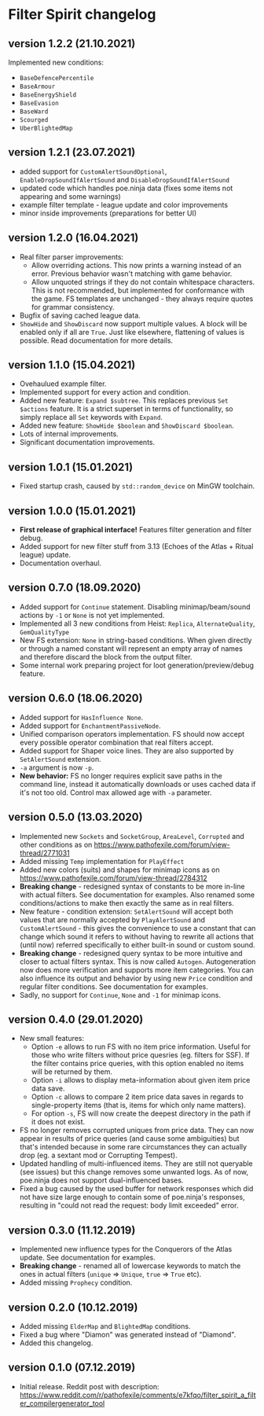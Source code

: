 # Filter Spirit changelog

## version 1.2.2 (21.10.2021)

Implemented new conditions:

- `BaseDefencePercentile`
- `BaseArmour`
- `BaseEnergyShield`
- `BaseEvasion`
- `BaseWard`
- `Scourged`
- `UberBlightedMap`

## version 1.2.1 (23.07.2021)

- added support for `CustomAlertSoundOptional`, `EnableDropSoundIfAlertSound` and `DisableDropSoundIfAlertSound`
- updated code which handles poe.ninja data (fixes some items not appearing and some warnings)
- example filter template - league update and color improvements
- minor inside improvements (preparations for better UI)

## version 1.2.0 (16.04.2021)

- Real filter parser improvements:
  - Allow overriding actions. This now prints a warning instead of an error. Previous behavior wasn't matching with game behavior.
  - Allow unquoted strings if they do not contain whitespace characters. This is not recommended, but implemented for conformance with the game. FS templates are unchanged - they always require quotes for grammar consistency.
- Bugfix of saving cached league data.
- `ShowHide` and `ShowDiscard` now support multiple values. A block will be enabled only if all are `True`. Just like elsewhere, flattening of values is possible. Read documentation for more details.

## version 1.1.0 (15.04.2021)

- Ovehaulued example filter.
- Implemented support for every action and condition.
- Added new feature: `Expand $subtree`. This replaces previous `Set $actions` feature. It is a strict superset in terms of functionality, so simply replace all `Set` keywords with `Expand`.
- Added new feature: `ShowHide $boolean` and `ShowDiscard $boolean`.
- Lots of internal improvements.
- Significant documentation improvements.

## version 1.0.1 (15.01.2021)

- Fixed startup crash, caused by `std::random_device` on MinGW toolchain.

## version 1.0.0 (15.01.2021)

- **First release of graphical interface!** Features filter generation and filter debug.
- Added support for new filter stuff from 3.13 (Echoes of the Atlas + Ritual league) update.
- Documentation overhaul.

## version 0.7.0 (18.09.2020)

- Added support for `Continue` statement. Disabling minimap/beam/sound actions by `-1` or `None` is not yet implemented.
- Implemented all 3 new conditions from Heist: `Replica`, `AlternateQuality`, `GemQualityType`
- New FS extension: `None` in string-based conditions. When given directly or through a named constant will represent an empty array of names and therefore discard the block from the output filter.
- Some internal work preparing project for loot generation/preview/debug feature.

## version 0.6.0 (18.06.2020)

- Added support for `HasInfluence None`.
- Added support for `EnchantmentPassiveNode`.
- Unified comparison operators implementation. FS should now accept every possible operator combination that real filters accept.
- Added support for Shaper voice lines. They are also supported by `SetAlertSound` extension.
- `-a` argument is now `-p`.
- **New behavior:** FS no longer requires explicit save paths in the command line, instead it automatically downloads or uses cached data if it's not too old. Control max allowed age with `-a` parameter.

## version 0.5.0 (13.03.2020)

- Implemented new `Sockets` and `SocketGroup`, `AreaLevel`, `Corrupted` and other conditions as on https://www.pathofexile.com/forum/view-thread/2771031
- Added missing `Temp` implementation for `PlayEffect`
- Added new colors (suits) and shapes for minimap icons as on https://www.pathofexile.com/forum/view-thread/2784312
- **Breaking change** - redesigned syntax of constants to be more in-line with actual filters. See documentation for examples. Also renamed some conditions/actions to make then exactly the same as in real filters.
- New feature - condition extension: `SetAlertSound` will accept both values that are normally accepted by `PlayAlertSound` and `CustomAlertSound` - this gives the convenience to use a constant that can change which sound it refers to without having to rewrite all actions that (until now) referred specifically to either built-in sound or custom sound.
- **Breaking change** - redesigned query syntax to be more intuitive and closer to actual filters syntax. This is now called `Autogen`. Autogeneration now does more verification and supports more item categories. You can also influence its output and behavior by using new `Price` condition and regular filter conditions. See documentation for examples.
- Sadly, no support for `Continue`, `None` and `-1` for minimap icons.

## version 0.4.0 (29.01.2020)

- New small features:
  - Option `-e` allows to run FS with no item price information. Useful for those who write filters without price quesries (eg. filters for SSF). If the filter contains price queries, with this option enabled no items will be returned by them.
  - Option `-i` allows to display meta-information about given item price data save.
  - Option `-c` allows to compare 2 item price data saves in regards to single-property items (that is, items for which only name matters).
  - For option `-s`, FS will now create the deepest directory in the path if it does not exist.
- FS no longer removes corrupted uniques from price data. They can now appear in results of price queries (and cause some ambiguities) but that's intended because in some rare circumstances they can actually drop (eg. a sextant mod or Corrupting Tempest).
- Updated handling of multi-influenced items. They are still not queryable (see issues) but this change removes some unwanted logs. As of now, poe.ninja does not support dual-influenced bases.
- Fixed a bug caused by the used buffer for network responses which did not have size large enough to contain some of poe.ninja's responses, resulting in "could not read the request: body limit exceeded" error.

## version 0.3.0 (11.12.2019)

- Implemented new influence types for the Conquerors of the Atlas update. See documentation for examples.
- **Breaking change** - renamed all of lowercase keywords to match the ones in actual filters (`unique` => `Unique`, `true` => `True` etc).
- Added missing `Prophecy` condition.

## version 0.2.0 (10.12.2019)

- Added missing `ElderMap` and `BlightedMap` conditions.
- Fixed a bug where "Diamon" was generated instead of "Diamond".
- Added this changelog.

## version 0.1.0 (07.12.2019)

- Initial release. Reddit post with description: https://www.reddit.com/r/pathofexile/comments/e7kfqo/filter_spirit_a_filter_compilergenerator_tool
